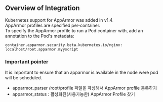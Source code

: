 ## Overview of Integration

Kubernetes support for AppArmor was added in v1.4. <br>
AppArmor profiles are specified per-container. <br>
To specify the AppArmor profile to run a Pod container with, add an annotation to the Pod's metadata:

```shell
container.apparmor.security.beta.kubernetes.io/nginx: localhost/root.apparmor.myyscript
```

### Important pointer

It is important to ensure that an apparmor is available in the node were pod will be scheduled.

- apparmor_parser /root/profile 파일을 파싱해서 AppArmor profile 등록하기
- apparmor_status : 활성화된(사용가능한) AppArmor Profile 찾기
